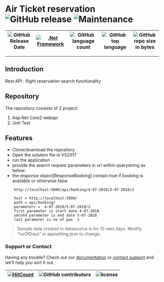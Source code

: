 # Air Ticket reservation ![GitHub release](https://img.shields.io/github/release/ajeetx/Demo.API.svg?style=for-the-badge) ![Maintenance](https://img.shields.io/maintenance/yes/2020.svg?style=for-the-badge)


![GitHub Release Date](https://img.shields.io/github/release-date/ajeetx/Demo.API.svg) | [![.Net Framework](https://img.shields.io/badge/DotNet-2.0-blue.svg?style=plastic)](https://www.microsoft.com/en-au/download/details.aspx?id=1639) | ![GitHub language count](https://img.shields.io/github/languages/count/ajeetx/Demo.API.svg) | ![GitHub top language](https://img.shields.io/github/languages/top/ajeetx/Demo.API.svg) |![GitHub repo size in bytes](https://img.shields.io/github/repo-size/ajeetx/Demo.API.svg) 
| ---     | ---          | ---        | ---      | ---        | 

---------------------------------------
## Introduction

Rest API : flight reservation search functionality


## Repository 
 
The repository consists of 2 project:
1) Asp.Net Core2 webapi 
2) Unit Test 

## Features

- Clone/download the repository
- Open the solution file in VS2017
- run the application 
- provide the search request parameters in uri within querystring as below:
- the response object[ResponseBooking] contain true if booking is available or otherwise false
```
	http://localhost:5000/api/booking/4-07-2018/5-07-2018/2

	host = http://localhost:5000/
	path = api/booking/
	parameters =  4-07-2018/5-07-2018/2 		
	first parameter is start date 4-07-2018
	second parameter is end date 5-07-2018
	last parameter is no of pax  2
```
> Sample data created in datasource is for 10 next days. Modify "noOfDays" in appsetting.json to change.

### Support or Contact

Having any trouble? Check out our [documentation](https://github.com/AJEETX/Demo.API/blob/master/README.md) or [contact support](mailto:ajeetkumar@email.com) and we’ll help you sort it out.


[![HitCount](http://hits.dwyl.io/ajeetx/Demo.API/projects/1.svg)](http://hits.dwyl.io/ajeetx/Demo.API/projects/1) | ![GitHub contributors](https://img.shields.io/github/contributors/ajeetx/Demo.API.svg?style=plastic)|![license](https://img.shields.io/github/license/ajeetx/Demo.API.svg?style=plastic)|
 | --- | --- | ---|
